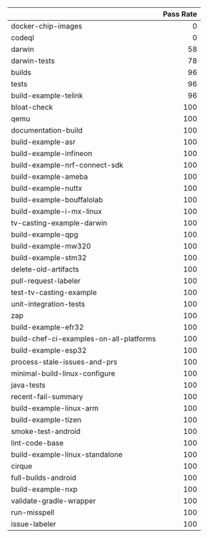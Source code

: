 |                                         |   Pass Rate |
|:----------------------------------------|------------:|
| docker-chip-images                      |           0 |
| codeql                                  |           0 |
| darwin                                  |          58 |
| darwin-tests                            |          78 |
| builds                                  |          96 |
| tests                                   |          96 |
| build-example-telink                    |          96 |
| bloat-check                             |         100 |
| qemu                                    |         100 |
| documentation-build                     |         100 |
| build-example-asr                       |         100 |
| build-example-infineon                  |         100 |
| build-example-nrf-connect-sdk           |         100 |
| build-example-ameba                     |         100 |
| build-example-nuttx                     |         100 |
| build-example-bouffalolab               |         100 |
| build-example-i-mx-linux                |         100 |
| tv-casting-example-darwin               |         100 |
| build-example-qpg                       |         100 |
| build-example-mw320                     |         100 |
| build-example-stm32                     |         100 |
| delete-old-artifacts                    |         100 |
| pull-request-labeler                    |         100 |
| test-tv-casting-example                 |         100 |
| unit-integration-tests                  |         100 |
| zap                                     |         100 |
| build-example-efr32                     |         100 |
| build-chef-ci-examples-on-all-platforms |         100 |
| build-example-esp32                     |         100 |
| process-stale-issues-and-prs            |         100 |
| minimal-build-linux-configure           |         100 |
| java-tests                              |         100 |
| recent-fail-summary                     |         100 |
| build-example-linux-arm                 |         100 |
| build-example-tizen                     |         100 |
| smoke-test-android                      |         100 |
| lint-code-base                          |         100 |
| build-example-linux-standalone          |         100 |
| cirque                                  |         100 |
| full-builds-android                     |         100 |
| build-example-nxp                       |         100 |
| validate-gradle-wrapper                 |         100 |
| run-misspell                            |         100 |
| issue-labeler                           |         100 |